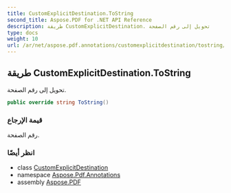 ```yaml
---
title: CustomExplicitDestination.ToString
second_title: Aspose.PDF for .NET API Reference
description: طريقة CustomExplicitDestination. تحويل إلى رقم الصفحة
type: docs
weight: 10
url: /ar/net/aspose.pdf.annotations/customexplicitdestination/tostring/
---
```

## طريقة CustomExplicitDestination.ToString

تحويل إلى رقم الصفحة.

```csharp
public override string ToString()
```

### قيمة الإرجاع

رقم الصفحة.

### انظر أيضًا

* class [CustomExplicitDestination](../)
* namespace [Aspose.Pdf.Annotations](../../../aspose.pdf.annotations/)
* assembly [Aspose.PDF](../../../)